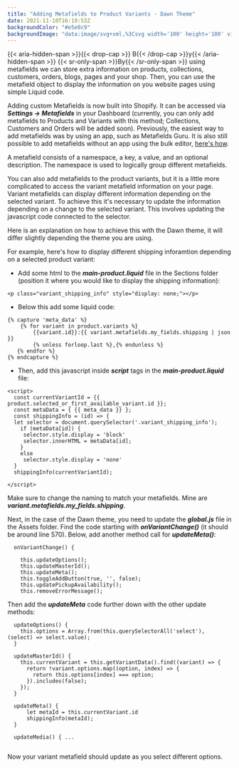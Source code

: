 ```yaml
---
title: "Adding Metafields to Product Variants - Dawn Theme"
date: 2021-11-10T16:19:53Z
backgroundColor: "#e5e0c9"
backgroundImage: "data:image/svg+xml,%3Csvg width='100' height='100' viewBox='0 0 100 100' xmlns='http://www.w3.org/2000/svg'%3E%3Cpath d='M11 18c3.866 0 7-3.134 7-7s-3.134-7-7-7-7 3.134-7 7 3.134 7 7 7zm48 25c3.866 0 7-3.134 7-7s-3.134-7-7-7-7 3.134-7 7 3.134 7 7 7zm-43-7c1.657 0 3-1.343 3-3s-1.343-3-3-3-3 1.343-3 3 1.343 3 3 3zm63 31c1.657 0 3-1.343 3-3s-1.343-3-3-3-3 1.343-3 3 1.343 3 3 3zM34 90c1.657 0 3-1.343 3-3s-1.343-3-3-3-3 1.343-3 3 1.343 3 3 3zm56-76c1.657 0 3-1.343 3-3s-1.343-3-3-3-3 1.343-3 3 1.343 3 3 3zM12 86c2.21 0 4-1.79 4-4s-1.79-4-4-4-4 1.79-4 4 1.79 4 4 4zm28-65c2.21 0 4-1.79 4-4s-1.79-4-4-4-4 1.79-4 4 1.79 4 4 4zm23-11c2.76 0 5-2.24 5-5s-2.24-5-5-5-5 2.24-5 5 2.24 5 5 5zm-6 60c2.21 0 4-1.79 4-4s-1.79-4-4-4-4 1.79-4 4 1.79 4 4 4zm29 22c2.76 0 5-2.24 5-5s-2.24-5-5-5-5 2.24-5 5 2.24 5 5 5zM32 63c2.76 0 5-2.24 5-5s-2.24-5-5-5-5 2.24-5 5 2.24 5 5 5zm57-13c2.76 0 5-2.24 5-5s-2.24-5-5-5-5 2.24-5 5 2.24 5 5 5zm-9-21c1.105 0 2-.895 2-2s-.895-2-2-2-2 .895-2 2 .895 2 2 2zM60 91c1.105 0 2-.895 2-2s-.895-2-2-2-2 .895-2 2 .895 2 2 2zM35 41c1.105 0 2-.895 2-2s-.895-2-2-2-2 .895-2 2 .895 2 2 2zM12 60c1.105 0 2-.895 2-2s-.895-2-2-2-2 .895-2 2 .895 2 2 2z' fill='%2355245a' fill-opacity='1' fill-rule='evenodd'/%3E%3C/svg%3E"
---
```


{{< aria-hidden-span >}}{{< drop-cap >}}
B{{< /drop-cap >}}y{{< /aria-hidden-span >}} {{< sr-only-span >}}By{{< /sr-only-span >}} using metafields we can store extra information on products, collections, customers, orders, blogs, pages and your shop. Then, you can use the metafield object to display the information on you website pages using simple Liquid code.

Adding custom Metafields is now built into Shopify. It can be accessed via ***Settings -> Metafields*** in your Dashboard (currently, you can only add metafields to Products and Variants with this method; Collections, Customers and Orders will be added soon). Previously, the easiest way to add metafields was by using an app, such as Metafields Guru. It is also still possible to add metafields without an app using the bulk editor, [here's how](https://www.sunbowlsystems.com/blogs/how-to/metafields-in-shopify-without-using-an-app).

A metafield consists of a namespace, a key, a value, and an optional description. The namespace is used to logically group different metafields.

You can also add metafields to the product variants, but it is a little more complicated to access the variant metafield information on your page. Variant metafields can display different information depending on the selected variant. To achieve this it's necessary to update the information depending on a change to the selected variant. This involves updating the javascript code connected to the selector.

Here is an explanation on how to achieve this with the Dawn theme, it will differ slightly depending the theme you are using.

For example, here's how to display different shipping inforamtion depending on a selected product variant:

- Add some html to the ***main-product.liquid*** file in the Sections folder (position it where you would like to display the shipping information):

```
<p class="variant_shipping_info" style="display: none;"></p>
```

- Below this add some liquid code:

```liquid
{% capture 'meta_data' %}       
    {% for variant in product.variants %}
        {{variant.id}}:{{ variant.metafields.my_fields.shipping | json }}
        {% unless forloop.last %},{% endunless %}           
   {% endfor %}
{% endcapture %}    
```

- Then, add this javascript inside ***script*** tags in the ***main-product.liquid*** file:

```
<script>
  const currentVariantId = {{ product.selected_or_first_available_variant.id }};
  const metaData = { {{ meta_data }} };        
  const shippingInfo = (id) => {
  let selector = document.querySelector('.variant_shipping_info');
    if (metaData[id]) {
     selector.style.display = 'block'
     selector.innerHTML = metaData[id];
    }
    else 
     selector.style.display = 'none'
  }
  shippingInfo(currentVariantId);

</script>
```

Make sure to change the naming to match your metafields. Mine are ***variant.metafields.my_fields.shipping***.

Next, in the case of the Dawn theme, you need to update the ***global.js*** file in the Assets folder. Find the code starting with ___onVariantChange()___ (it should be around line 570). Below, add another method call for ***updateMeta()***:

```
  onVariantChange() {
    	
    this.updateOptions();
    this.updateMasterId();
    this.updateMeta();
    this.toggleAddButton(true, '', false);
    this.updatePickupAvailability();
    this.removeErrorMessage();

```

Then add the ***updateMeta*** code further down with the other update methods:

```
  updateOptions() {
    this.options = Array.from(this.querySelectorAll('select'), (select) => select.value);
  }

  updateMasterId() {
    this.currentVariant = this.getVariantData().find((variant) => {
      return !variant.options.map((option, index) => {
        return this.options[index] === option;
      }).includes(false);
    });
  }

  updateMeta() {
      let metaId = this.currentVariant.id
	  shippingInfo(metaId);
  }
  
  updateMedia() { ...
  
```

Now your variant metafield should update as you select different options.
